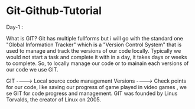 # Git-Github-Tutorial

Day-1 :

What is GIT?
Git has multiple fullforms but i will go with the standard one "Global Information Tracker" which is a "Version Control System" that is used to manage and track the versions of our code locally. Typically we would not start a task and complete it with in a day, it takes days or weeks to complete. So, to locally manage our code or to mainain each versions of our code we use GIT.

GIT ----> Local source code management
Versions ----> Check points for our code, like saving our progress of game played in video games , we se GIT for code progress and management.
GIT was founded by Linus Torvalds, the creator of Linux on 2005.
